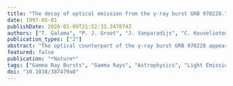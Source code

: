```yaml
---
title: "The decay of optical emission from the γ-ray burst GRB 970228."
date: 1997-05-01
publishDate: 2020-01-09T21:52:33.347874Z
authors: ["T. Galama", "P. J. Groot", "J. Vanparadijs", "C. Kouveliotou", "C. R. Robinson", "G. J. Fishman", "C. A. Meegan", "K. C. Sahu", "M. Livio", "L. Petro", "F. D. Macchetto", "J. Heise", "J. Int Zand", "R. G. Strom", "J. Telting", "R. G. M. Rutten", "M. Pettini", "N. Tanvir", "J. Bloom"]
publication_types: ["2"]
abstract: "The optical counterpart of the γ-ray burst GRB 970228 appears to be a transient point source embedded in a region of extended nebulosity, the latter having been tentatively identified as a high-redshift galaxy. This would seem to favour models that place γ-ray bursts at cosmological distances, although a range of mechanisms for producing the bursts is still allowed. A crucial piece of information for distinguishing between such models is how the brightness of the optical counterpart evolves with time. Here the authors re-evaluate the existing photometry of the optical counterpart of GRB 970228 to construct an optical light curve for the transient event. They find that between 21 hours and six days after the burst, the R-band brightness decreased by a factor of ≡40, with any subsequent decrease in brightness occurring at a much slower rate. As the point source faded, it also became redder. The initial behaviour of the source appears to be consistent with the ``fireball'' model, but the subsequent decrease in the rate of fading may prove harder to explain."
featured: false
publication: "*Nature*"
tags: ["Gamma Ray Bursts", "Gamma Rays", "Astrophysics", "Light Emission", "Red Shift", "X Rays", "Space Radiation", "Gamma-Ray Bursts: Origin", "Gamma-Ray Bursts: Optical Counterparts", "Astrophysics"]
doi: "10.1038/387479a0"
---
```


